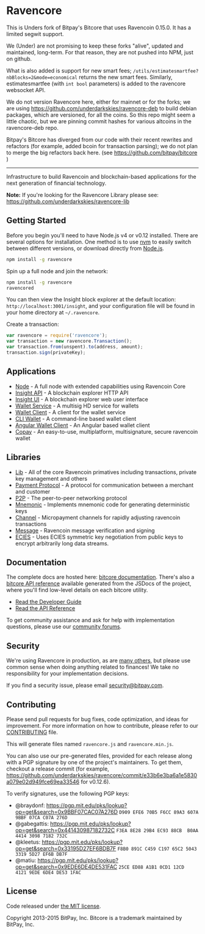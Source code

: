 Ravencore
=======

This is Unders fork of Bitpay's Bitcore that uses Ravencoin 0.15.0. It has a limited segwit support.

We (Under) are not promising to keep these forks "alive", updated and maintained, long-term. For that reason, they are not pushed into NPM, just on github.

What is also added is support for new smart fees; `/utils/estimatesmartfee?nbBlocks=2&mode=economical` returns the new smart fees. Similarly, estimatesmartfee (with `int bool` parameters) is added to the ravencore websocket API.

We do not version Ravencore here, either for mainnet or for the forks; we are using https://github.com/underdarkskies/ravencore-deb to build debian packages, which are versioned, for all the coins. So this repo might seem a little chaotic, but we are pinning commit hashes for various altcoins in the ravencore-deb repo.

Bitpay's Bitcore has diverged from our code with their recent rewrites and refactors (for example, added bcoin for transaction parsing); we do not plan to merge the big refactors back here. (see https://github.com/bitpay/bitcore )

----
Infrastructure to build Ravencoin and blockchain-based applications for the next generation of financial technology.

**Note:** If you're looking for the Ravencore Library please see: https://github.com/underdarkskies/ravencore-lib

## Getting Started

Before you begin you'll need to have Node.js v4 or v0.12 installed. There are several options for installation. One method is to use [nvm](https://github.com/creationix/nvm) to easily switch between different versions, or download directly from [Node.js](https://nodejs.org/).

```bash
npm install -g ravencore
```

Spin up a full node and join the network:

```bash
npm install -g ravencore
ravencored
```

You can then view the Insight block explorer at the default location: `http://localhost:3001/insight`, and your configuration file will be found in your home directory at `~/.ravencore`.

Create a transaction:
```js
var ravencore = require('ravencore');
var transaction = new ravencore.Transaction();
var transaction.from(unspent).to(address, amount);
transaction.sign(privateKey);
```

## Applications

- [Node](https://github.com/underdarkskies/ravencore-node) - A full node with extended capabilities using Ravencoin Core
- [Insight API](https://github.com/underdarkskies/insight-api) - A blockchain explorer HTTP API
- [Insight UI](https://github.com/underdarkskies/insight) - A blockchain explorer web user interface
- [Wallet Service](https://github.com/underdarkskies/ravencore-wallet-service) - A multisig HD service for wallets
- [Wallet Client](https://github.com/underdarkskies/ravencore-wallet-client) - A client for the wallet service
- [CLI Wallet](https://github.com/underdarkskies/ravencore-wallet) - A command-line based wallet client
- [Angular Wallet Client](https://github.com/underdarkskies/angular-ravencore-wallet-client) - An Angular based wallet client
- [Copay](https://github.com/underdarkskies/copay) - An easy-to-use, multiplatform, multisignature, secure ravencoin wallet

## Libraries

- [Lib](https://github.com/underdarkskies/ravencore-lib) - All of the core Ravencoin primatives including transactions, private key management and others
- [Payment Protocol](https://github.com/underdarkskies/ravencore-payment-protocol) - A protocol for communication between a merchant and customer
- [P2P](https://github.com/underdarkskies/ravencore-p2p) - The peer-to-peer networking protocol
- [Mnemonic](https://github.com/underdarkskies/ravencore-mnemonic) - Implements mnemonic code for generating deterministic keys
- [Channel](https://github.com/underdarkskies/ravencore-channel) - Micropayment channels for rapidly adjusting ravencoin transactions
- [Message](https://github.com/underdarkskies/ravencore-message) - Ravencoin message verification and signing
- [ECIES](https://github.com/underdarkskies/ravencore-ecies) - Uses ECIES symmetric key negotiation from public keys to encrypt arbitrarily long data streams.

## Documentation

The complete docs are hosted here: [bitcore documentation](http://bitcore.io/guide/). There's also a [bitcore API reference](http://bitcore.io/api/) available generated from the JSDocs of the project, where you'll find low-level details on each bitcore utility.

- [Read the Developer Guide](http://bitcore.io/guide/)
- [Read the API Reference](http://bitcore.io/api/)

To get community assistance and ask for help with implementation questions, please use our [community forums](http://bitpaylabs.com/c/bitcore).

## Security

We're using Ravencore in production, as are [many others](http://bitcore.io#projects), but please use common sense when doing anything related to finances! We take no responsibility for your implementation decisions.

If you find a security issue, please email security@bitpay.com.

## Contributing

Please send pull requests for bug fixes, code optimization, and ideas for improvement. For more information on how to contribute, please refer to our [CONTRIBUTING](https://github.com/underdarkskies/ravencore/blob/master/CONTRIBUTING.md) file.

This will generate files named `ravencore.js` and `ravencore.min.js`.

You can also use our pre-generated files, provided for each release along with a PGP signature by one of the project's maintainers. To get them, checkout a release commit (for example, https://github.com/underdarkskies/ravencore/commit/e33b6e3ba6a1e5830a079e02d949fce69ea33546 for v0.12.6).

To verify signatures, use the following PGP keys:
- @braydonf: https://pgp.mit.edu/pks/lookup?op=get&search=0x9BBF07CAC07A276D `D909 EFE6 70B5 F6CC 89A3 607A 9BBF 07CA C07A 276D`
- @gabegattis: https://pgp.mit.edu/pks/lookup?op=get&search=0x441430987182732C `F3EA 8E28 29B4 EC93 88CB  B0AA 4414 3098 7182 732C`
- @kleetus: https://pgp.mit.edu/pks/lookup?op=get&search=0x33195D27EF6BDB7F `F8B0 891C C459 C197 65C2 5043 3319 5D27 EF6B DB7F`
- @matiu: https://pgp.mit.edu/pks/lookup?op=get&search=0x9EDE6DE4DE531FAC `25CE ED88 A1B1 0CD1 12CD  4121 9EDE 6DE4 DE53 1FAC`

## License

Code released under [the MIT license](https://github.com/underdarkskies/ravencore/blob/master/LICENSE).

Copyright 2013-2015 BitPay, Inc. Bitcore is a trademark maintained by BitPay, Inc.
